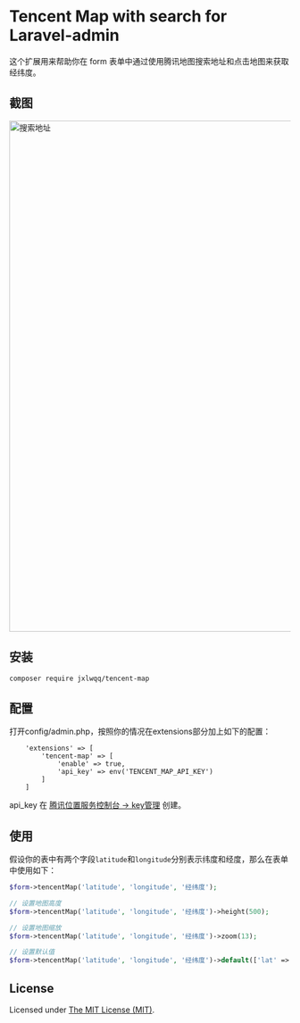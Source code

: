 # Tencent Map with search for Laravel-admin


这个扩展用来帮助你在 form 表单中通过使用腾讯地图搜索地址和点击地图来获取经纬度。


## 截图

<img width="916" alt="搜索地址" src="https://user-images.githubusercontent.com/2421068/53468061-ab4c0400-3a93-11e9-8a41-4c320733af3d.png">

## 安装

```bash
composer require jxlwqq/tencent-map
```

## 配置

打开config/admin.php，按照你的情况在extensions部分加上如下的配置：

```
    'extensions' => [
        'tencent-map' => [
            'enable' => true,
            'api_key' => env('TENCENT_MAP_API_KEY')
        ]
    ]
```

api_key 在 [腾讯位置服务控制台 -> key管理](https://lbs.qq.com/dev/console/key/manage) 创建。

## 使用

假设你的表中有两个字段`latitude`和`longitude`分别表示纬度和经度，那么在表单中使用如下：

```php
$form->tencentMap('latitude', 'longitude', '经纬度');

// 设置地图高度
$form->tencentMap('latitude', 'longitude', '经纬度')->height(500);

// 设置地图缩放
$form->tencentMap('latitude', 'longitude', '经纬度')->zoom(13);

// 设置默认值
$form->tencentMap('latitude', 'longitude', '经纬度')->default(['lat' => 90, 'lng' => 90]);
```

## License

Licensed under [The MIT License (MIT)](LICENSE).
